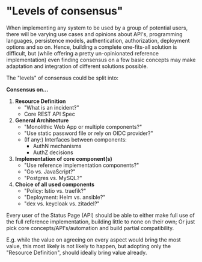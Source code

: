 # "Levels of consensus"

When implementing any system to be used by a group of potential users, there will be varying use cases and opinions about API's, programming languages, persistence models, authentication, authorization, deployment options and so on.
Hence, building a complete one-fits-all solution is difficult, but (while offering a pretty un-opinionated reference implementation) even finding consensus on a few basic concepts may make adaptation and integration of different solutions possible.

The "levels" of consensus could be split into:

**Consensus on...**

1. **Resource Definition**
    - "What is an incident?"
    - Core REST API Spec
1. **General Architecture**
    - "Monolithic Web App or multiple components?"
    - "Use static password file or rely on OIDC provider?"
    - (If any:) Interfaces between components:
        - AuthN mechanisms
        - AuthZ decisions
1. **Implementation of core component(s)**
    - "Use reference implementation components?"
    - "Go vs. JavaScript?"
    - "Postgres vs. MySQL?"
1. **Choice of all used components**
    - "Policy: Istio vs. traefik?"
    - "Deployment: Helm vs. ansible?"
    - "dex vs. keycloak vs. zitadel?"

Every user of the Status Page (API) should be able to either make full use of the full reference implementation, building little to none on their own; Or just pick core concepts/API's/automation and build partial compatibility.

E.g. while the value on agreeing on every aspect would bring the most value, this most likely is not likely to happen, but adopting only the "Resource Definition", should ideally bring value already.
